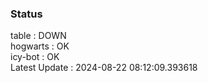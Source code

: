### Status


table : DOWN  
hogwarts : OK  
icy-bot : OK  
Latest Update : 2024-08-22 08:12:09.393618
